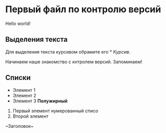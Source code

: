 # Первый файл по контролю версий
Hello world!

## Выделения текста

Для выделения текста курсивом обрамите его * 
*Курсив.*

Начинаем наше знакомство с кнтролем версий. Запоминаем!

## Списки

* Элемент 1
* Элемент 2
* Элемент 3
**Полужирный**



1. Первый элемент нумерованный списо
2. Второй элемент

~Заголовок~
